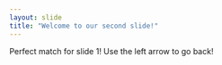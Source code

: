 ```yaml
---
layout: slide
title: "Welcome to our second slide!"
---
```

Perfect match for slide 1!
Use the left arrow to go back!
